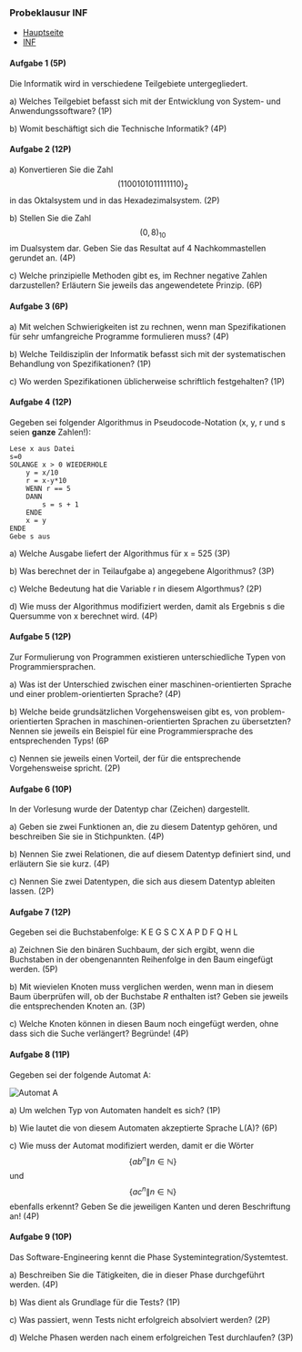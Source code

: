 <script src="https://cdn.mathjax.org/mathjax/latest/MathJax.js?config=TeX-AMS-MML_HTMLorMML" type="text/javascript"></script>

### Probeklausur INF

- [Hauptseite](https://ge-kempten.github.io/)
- [INF](https://ge-kempten.github.io/1/einfuehrung-in-die-informatik/)

#### Aufgabe 1 (5P)

Die Informatik wird in verschiedene Teilgebiete untergegliedert.

a) Welches Teilgebiet befasst sich mit der Entwicklung von System- und Anwendungssoftware? (1P)

b) Womit beschäftigt sich die Technische Informatik? (4P)

#### Aufgabe 2 (12P)

a) Konvertieren Sie die Zahl $$(1100101011111110)_2$$ in das Oktalsystem und in das Hexadezimalsystem. (2P)

b) Stellen Sie die Zahl $$(0,8)_{10}$$ im Dualsystem dar. Geben Sie das Resultat auf 4 Nachkommastellen gerundet an. (4P)

c) Welche prinzipielle Methoden gibt es, im Rechner negative Zahlen darzustellen? Erläutern Sie jeweils das angewendetete Prinzip. (6P)

#### Aufgabe 3 (6P)

a) Mit welchen Schwierigkeiten ist zu rechnen, wenn man Spezifikationen für sehr umfangreiche Programme formulieren muss? (4P)

b) Welche Teildisziplin der Informatik befasst sich mit der systematischen Behandlung von Spezifikationen? (1P)

c) Wo werden Spezifikationen üblicherweise schriftlich festgehalten? (1P)

#### Aufgabe 4 (12P)

Gegeben sei folgender Algorithmus in Pseudocode-Notation (x, y, r und s seien **ganze** Zahlen!):

```psudo
Lese x aus Datei
s=0
SOLANGE x > 0 WIEDERHOLE
	y = x/10
	r = x-y*10
	WENN r == 5
	DANN
		s = s + 1
	ENDE
	x = y
ENDE
Gebe s aus
```

a) Welche Ausgabe liefert der Algorithmus für x = 525 (3P)

b) Was berechnet der in Teilaufgabe a) angegebene Algorithmus? (3P)

c) Welche Bedeutung hat die Variable r in diesem Algorthmus? (2P)

d) Wie muss der Algorithmus modifiziert werden, damit als Ergebnis s die Quersumme von x berechnet wird. (4P)

#### Aufgabe 5 (12P)

Zur Formulierung von Programmen existieren unterschiedliche Typen von Programmiersprachen.

a) Was ist der Unterschied zwischen einer maschinen-orientierten Sprache und einer problem-orientierten Sprache? (4P)

b) Welche beide grundsätzlichen Vorgehensweisen gibt es, von problem-orientierten Sprachen in maschinen-orientierten Sprachen zu übersetzten? Nennen sie jeweils ein Beispiel für eine Programmiersprache des entsprechenden Typs! (6P

c) Nennen sie jeweils einen Vorteil, der für die entsprechende Vorgehensweise spricht. (2P)

#### Aufgabe 6 (10P)

In der Vorlesung wurde der Datentyp char (Zeichen) dargestellt.

a) Geben sie zwei Funktionen an, die zu diesem Datentyp gehören, und beschreiben Sie sie in Stichpunkten. (4P)

b) Nennen Sie zwei Relationen, die auf diesem Datentyp definiert sind, und erläutern Sie sie kurz. (4P)

c) Nennen Sie zwei Datentypen, die sich aus diesem Datentyp ableiten lassen. (2P)

#### Aufgabe 7 (12P)

Gegeben sei die Buchstabenfolge: K E G S C X A P D F Q H L 

a) Zeichnen Sie den binären Suchbaum, der sich ergibt, wenn die Buchstaben in der obengenannten Reihenfolge in den Baum eingefügt werden. (5P)

b) Mit wievielen Knoten muss verglichen werden, wenn man in diesem Baum überprüfen will, ob der Buchstabe _R_ enthalten ist? Geben sie jeweils die entsprechenden Knoten an. (3P)

c) Welche Knoten können in diesen Baum noch eingefügt werden, ohne dass sich die Suche verlängert? Begründe! (4P)

#### Aufgabe 8 (11P)

Gegeben sei der folgende Automat A:

![Automat A]()

a) Um welchen Typ von Automaten handelt es sich? (1P)

b) Wie lautet die von diesem Automaten akzeptierte Sprache L(A)? (6P)

c) Wie muss der Automat modifiziert werden, damit er die Wörter $$\{ab^n \| n \in \mathbb{N}\}$$ und $$\{ac^n \| n \in \mathbb{N}\}$$ ebenfalls erkennt? Geben Se die jeweiligen Kanten und deren Beschriftung an! (4P)

#### Aufgabe 9 (10P)

Das Software-Engineering kennt die Phase Systemintegration/Systemtest.

a) Beschreiben Sie die Tätigkeiten, die in dieser Phase durchgeführt werden. (4P)

b) Was dient als Grundlage für die Tests? (1P)

c) Was passiert, wenn Tests nicht erfolgreich absolviert werden? (2P)

d) Welche Phasen werden nach einem erfolgreichen Test durchlaufen? (3P)